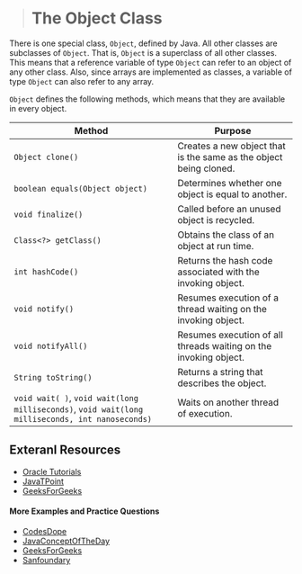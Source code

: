 ># The Object Class

There is one special class, `Object`, defined by Java. All other classes are subclasses of `Object`. That is, `Object` is a superclass of all other classes. This means that a reference variable of type `Object` can refer to an object of any other class. Also, since arrays are implemented as classes, a variable of type `Object` can also refer to any array.

`Object` defines the following methods, which means that they are available in every object.

|Method|Purpose|
|---|---|
|`Object clone()`|Creates a new object that is the same as the object being cloned.|
|`boolean equals(Object object)`|Determines whether one object is equal to another.|
|`void finalize()`|Called before an unused object is recycled.|
|`Class<?> getClass()`|Obtains the class of an object at run time.|
|`int hashCode()`|Returns the hash code associated with the invoking object.|
|`void notify()`|Resumes execution of a thread waiting on the invoking object.|
|`void notifyAll()`|Resumes execution of all threads waiting on the invoking object.|
|`String toString()`|Returns a string that describes the object.|
|`void wait( )`, `void wait(long milliseconds)`, `void wait(long milliseconds, int nanoseconds)`|Waits on another thread of execution.|

## Exteranl Resources
* [Oracle Tutorials](https://docs.oracle.com/javase/tutorial/java/IandI/objectclass.html)
* [JavaTPoint](https://www.javatpoint.com/object-class)
* [GeeksForGeeks](https://www.geeksforgeeks.org/object-class-in-java/)

#### More Examples and Practice Questions

* [CodesDope](https://www.codesdope.com/practice/java-subclass/)
* [JavaConceptOfTheDay](https://javaconceptoftheday.com/java-inheritance-practice-coding-questions/)
* [GeeksForGeeks](https://www.geeksforgeeks.org/java-gq/inheritance-2-gq/)
* [Sanfoundary](https://www.sanfoundry.com/java-mcqs-inheritance/)